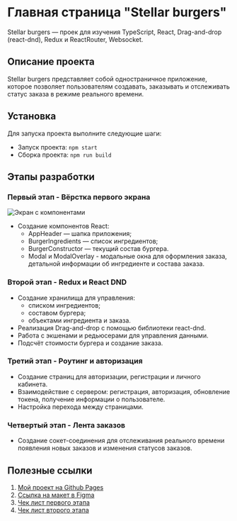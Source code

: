 # Главная страница "Stellar burgers"

Stellar burgers — проек для изучения TypeScript, React, Drag-and-drop (react-dnd), Redux и ReactRouter, Websocket.

## Описание проекта

Stellar burgers представляет собой одностраничное приложение, которое позволяет пользователям создавать, заказывать и отслеживать статус заказа в режиме реального времени.

## Установка

Для запуска проекта выполните следующие шаги:

- Запуск проекта: `npm start`
- Сборка проекта: `npm run build`

## Этапы разработки

### Первый этап - Вёрстка первого экрана

![Экран с компонентами](https://github.com/margo-yunanova/react-burger/assets/67325499/fe0d3ee6-c798-47e8-a6c0-6e92932020b9)

- Создание компонентов React:
  - AppHeader — шапка приложения;
  - BurgerIngredients — список ингредиентов;
  - BurgerConstructor — текущий состав бургера.
  - Modal и ModalOverlay - модальные окна для оформления заказа, детальной информации об ингредиенте и состава заказа.

### Второй этап - Redux и React DND

- Создание хранилища для управления:
  - списком ингредиентов;
  - составом бургера;
  - объектами ингредиента и заказа.
- Реализация Drag-and-drop с помощью библиотеки react-dnd.
- Работа с экшенами и редьюсерами для управления данными.
- Подсчёт стоимости бургера и создание заказа.

### Третий этап - Роутинг и авторизация

- Создание страниц для авторизации, регистрации и личного кабинета.
- Взаимодействие с сервером: регистрация, авторизация, обновление токена, получение информации о пользователе.
- Настройка перехода между страницами.

### Четвертый этап - Лента заказов

- Создание сокет-соединения для отслеживания реального времени появления новых заказов и изменения статусов заказов.

## Полезные ссылки

1. [Мой проект на Github Pages](https://margo-yunanova.github.io/react-burger/)
2. [Ссылка на макет в Figma](https://www.figma.com/file/ocw9a6hNGeAejl4F3G9fp8/React-_-%D0%9F%D1%80%D0%BE%D0%B5%D0%BA%D1%82%D0%BD%D1%8B%D0%B5-%D0%B7%D0%B0%D0%B4%D0%B0%D1%87%D0%B8-(3-%D0%BC%D0%B5%D1%81%D1%8F%D1%86%D0%B0)_external_link?node-id=724%3A414&t=Nvfz9N3rrvFsdqPJ-0>)
3. [Чек лист первого этапа](https://code.s3.yandex.net/web-plus/checklists/checklist_pdf/checklist_7.pdf)
4. [Чек лист второго этапа](https://code.s3.yandex.net/web-plus/checklists/checklist_pdf/checklist_8.pdf)
